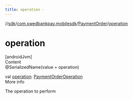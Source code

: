 ```yaml
---
title: operation -
---
```

//[sdk](../../../index)/[com.swedbankpay.mobilesdk](../index)/[PaymentOrder](index)/[operation](operation)



# operation  
[androidJvm]  
Content  
@SerializedName(value = operation)  
  
val [operation](operation): [PaymentOrderOperation](../-payment-order-operation/index)  
More info  


The operation to perform

  



